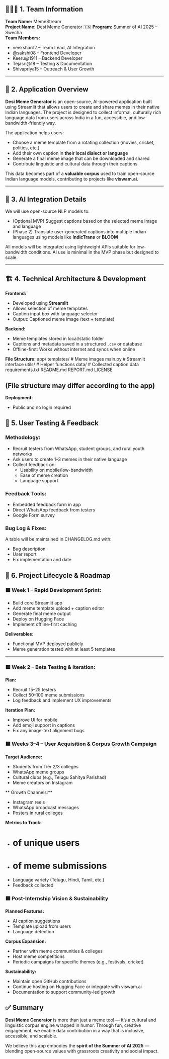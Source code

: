 ## 🧑‍🤝‍🧑 1. Team Information

**Team Name:** MemeStream  
**Project Name:** Desi Meme Generator 🇮🇳
**Program:** Summer of AI 2025 – Swecha  
**Team Members:**
- veekshan12 – Team Lead, AI Integration   
- @sakshi08  – Frontend Developer
- Keeru@1911 – Backend Developer  
- Tejasri@18 – Testing & Documentation  
- Shivapriya15 – Outreach & User Growth

---

## 📱 2. Application Overview

**Desi Meme Generator** is an open-source, AI-powered application built using Streamlit that allows users to create and share memes in their native Indian languages. The project is designed to collect informal, culturally rich language data from users across India in a fun, accessible, and low-bandwidth-friendly way.

The application helps users:
- Choose a meme template from a rotating collection (movies, cricket, politics, etc.)
- Add their own caption in **their local dialect or language**
- Generate a final meme image that can be downloaded and shared
- Contribute linguistic and cultural data through their captions

This data becomes part of a **valuable corpus** used to train open-source Indian language models, contributing to projects like **viswam.ai**.

---

## 🧠 3. AI Integration Details

We will use open-source NLP models to:
- (Optional MVP) Suggest captions based on the selected meme image and language
- (Phase 2) Translate user-generated captions into multiple Indian languages using models like **IndicTrans** or **BLOOM**

All models will be integrated using lightweight APIs suitable for low-bandwidth conditions. AI use is minimal in the MVP phase but designed to scale.

---

## 🏗️ 4. Technical Architecture & Development

**Frontend:**  
- Developed using **Streamlit**
- Allows selection of meme templates
- Caption input box with language selector
- Output: Captioned meme image (text + template)

**Backend:**
- Meme templates stored in local/static folder
- Captions and metadata saved in a structured `.csv` or database
- Offline-first: Works without internet and syncs when online

**File Structure:**
app/
templates/ # Meme images
main.py # Streamlit interface 
utils/ # Helper functions
data/ # Collected caption data
requirements.txt
README.md
REPORT.md
LICENSE

## (File structure may differ according to the app)

**Deployment:**  
- Public and no login required

## 🧪 5. User Testing & Feedback

### **Methodology:**
- Recruit testers from WhatsApp, student groups, and rural youth networks
- Ask users to create 1–3 memes in their native language
- Collect feedback on:
  - Usability on mobile/low-bandwidth
  - Ease of meme creation
  - Language support

### **Feedback Tools:**
- Embedded feedback form in app
- Direct WhatsApp feedback from testers
- Google Form survey

### **Bug Log & Fixes:**
A table will be maintained in CHANGELOG.md with:
- Bug description
- User report
- Fix implementation and date

## 🔁 6. Project Lifecycle & Roadmap

### 🟩 Week 1 – Rapid Development Sprint:
- Build core Streamlit app
- Add meme template upload + caption editor
- Generate final meme output
- Deploy on Hugging Face
- Implement offline-first caching

**Deliverables:**  
- Functional MVP deployed publicly  
- Meme generation tested with at least 5 templates

---

### 🟨 Week 2 – Beta Testing & Iteration:

**Plan:**
- Recruit 15–25 testers
- Collect 50–100 meme submissions
- Log feedback and implement UX improvements

**Iteration Plan:**
- Improve UI for mobile
- Add emoji support in captions
- Fix any image-text alignment bugs


### 🟦 Weeks 3–4 – User Acquisition & Corpus Growth Campaign

**Target Audience:**
- Students from Tier 2/3 colleges
- WhatsApp meme groups
- Cultural clubs (e.g., Telugu Sahitya Parishad)
- Meme creators on Instagram

** Growth Channels:**
- Instagram reels
- WhatsApp broadcast messages
- Posters in rural colleges

**Metrics to Track:**
- # of unique users
- # of meme submissions
- Language variety (Telugu, Hindi, Tamil, etc.)
- Feedback collected


### 🟪 Post-Internship Vision & Sustainability

**Planned Features:**
- AI caption suggestions
- Template upload from users
- Language detection

**Corpus Expansion:**
- Partner with meme communities & colleges
- Host meme competitions
- Periodic campaigns for specific themes (e.g., festivals, cricket)

**Sustainability:**
- Maintain open GitHub contributions
- Continue hosting on Hugging Face or integrate with viswam.ai
- Documentation to support community-led growth


## ✅ Summary

**Desi Meme Generator** is more than just a meme tool — it’s a cultural and linguistic corpus engine wrapped in humor. Through fun, creative engagement, we enable data contribution in a way that is inclusive, accessible, and scalable.

We believe this app embodies the **spirit of the Summer of AI 2025** — blending open-source values with grassroots creativity and social impact.

